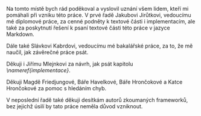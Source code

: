 Na tomto místě bych rád poděkoval a vyslovil uznání všem lidem, kteří mi
pomáhali při vzniku této práce. V prvé řadě Jakubovi Jirůtkovi, vedoucímu
mé diplomové práce, za cenné podněty k textové části i implementacím,
ale také za poskytnutí řešení k psaní textové části této práce v jazyce Markdown.

Dále také Slávkovi Kabrdovi, vedoucímu mé bakalářské práce,
za to, že mě naučil, jak závěrečné práce psát.

Děkuji i Jiřímu Mlejnkovi za návrh, jak psát kapitolu *\nameref{implementace}*.

Děkuji Magdě Friedjungové, Báře Havelkové, Báře Hrončokové a Katce Hrončokové za pomoc s hledáním chyb.

V neposlední řadě také děkuji desítkám autorů zkoumaných frameworků,
bez jejichž úsilí by tato práce neměla důvod vzniknout.
